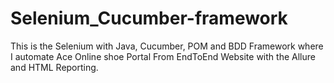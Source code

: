 # Selenium_Cucumber-framework
This is the Selenium with Java, Cucumber, POM and BDD Framework where I automate Ace Online shoe Portal From EndToEnd Website with the Allure and HTML Reporting.
